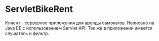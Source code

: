 # ServletBikeRent
Клиент - серверное приложения для аренды самокатов. 
Написано на Java EE с использованием Servlet API.
Так же в приложении имеется слушатель и фильтр.

